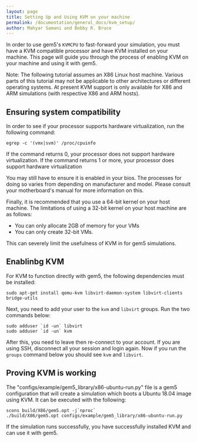 ```yaml
---
layout: page
title: Setting Up and Using KVM on your machine
permalink: /documentation/general_docs/kvm_setup/
author: Mahyar Samani and Bobby R. Bruce
---
```


In order to use gem5's `KVMCPU` to fast-forward your simulation, you must have a KVM compatible processor and have KVM installed on your machine.
This page will guide you through the process of enabling KVM on your machine and using it with gem5.

Note: The following tutorial assumes an X86 Linux host machine.
Various parts of this tutorial may not be applicable to other architectures or different operating systems.
At present KVM support is only available for X86 and ARM simulations (with respective X86 and ARM hosts).

## Ensuring system compatibility

In order to see if your processor supports hardware virtualization, run the following command:

```console
egrep -c '(vmx|svm)' /proc/cpuinfo
```

If the command returns 0, your processor does not support hardware virtualization.
If the command returns 1 or more, your processor does support hardware virtualization

You may still have to ensure it is enabled in your bios.
The processes for doing so varies from depending on manufacturer and model.
Please consult your motherboard's manual for more information on this.

Finally, it is recommended that you use a 64-bit kernel on your host machine.
The limitations of using a 32-bit kernel on your host machine are as follows:

* You can only allocate 2GB of memory for your VMs
* You can only create 32-bit VMs.

This can severely limit the usefulness of KVM in for gem5 simulations.

## Enablinbg KVM

For KVM to function directly with gem5, the following dependencies must be installed:

```console
sudo apt-get install qemu-kvm libvirt-daemon-system libvirt-clients bridge-utils
```

Next, you need to add your user to the `kvm` and `libvirt` groups.
Run the two commands below:

```console
sudo adduser `id -un` libvirt
sudo adduser `id -un` kvm
```

After this, you need to leave then re-connect to your account.
If you are using SSH, disconnect all your session and login again.
Now if you run the `groups` command below you should see `kvm` and `libvirt`.

## Proving KVM is working

The "configs/example/gem5_library/x86-ubuntu-run.py" file is a gem5 configuration that will create a simulation which boots a Ubuntu 18.04 image using KVM.
It can be executed with the following:

```console
scons build/X86/gem5.opt -j`nproc`
./build/X86/gem5.opt configs/example/gem5_library/x86-ubuntu-run.py
```

If the simulation runs successfully, you have successfully installed KVM and can use it with gem5.
